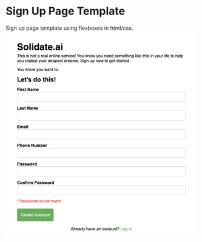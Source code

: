 # Sign Up Page Template

Sign up page template using flexboxes in html/css. 
![demo page](/demo.png)